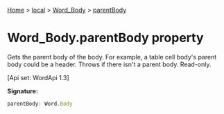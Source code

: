[Home](./index) &gt; [local](local.md) &gt; [Word\_Body](local.word_body.md) &gt; [parentBody](local.word_body.parentbody.md)

# Word\_Body.parentBody property

Gets the parent body of the body. For example, a table cell body's parent body could be a header. Throws if there isn't a parent body. Read-only. 

 \[Api set: WordApi 1.3\]

**Signature:**
```javascript
parentBody: Word.Body
```
